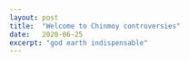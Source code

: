 ```yaml
---
layout: post
title:  "Welcome to Chinmoy controversies"
date:   2020-06-25
excerpt: "god earth indispensable"
---
```

